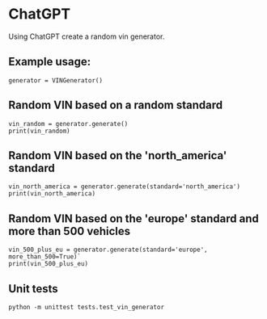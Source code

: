 # ChatGPT

Using ChatGPT create a random vin generator. 

## Example usage:
`generator = VINGenerator()`

## Random VIN based on a random standard
```
vin_random = generator.generate()
print(vin_random)
```

## Random VIN based on the 'north_america' standard
```
vin_north_america = generator.generate(standard='north_america')
print(vin_north_america)
```

## Random VIN based on the 'europe' standard and more than 500 vehicles
```
vin_500_plus_eu = generator.generate(standard='europe', more_than_500=True)`
print(vin_500_plus_eu)
```

## Unit tests
` python -m unittest tests.test_vin_generator `
